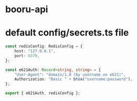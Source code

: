 # booru-api

# default config/secrets.ts file

```ts
const redisConfig: RedisConfig = {
	host: "127.0.0.1",
	port: 6379,
};

const e621Auth: Record<string, string> = {
	"User-Agent": "domain/1.0 (by username on e621)",
	Authorization: "Basic " + btoa("username:password"),
};

export { e621Auth, redisConfig };
```